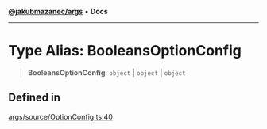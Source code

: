 [**@jakubmazanec/args**](../README.md) • **Docs**

---

# Type Alias: BooleansOptionConfig

> **BooleansOptionConfig**: `object` \| `object` \| `object`

## Defined in

[args/source/OptionConfig.ts:40](https://github.com/jakubmazanec/tools/blob/e8ae4d79f84effbab1b79b1c88222a54b84f3504/packages/args/source/OptionConfig.ts#L40)
